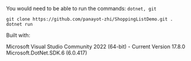 You would need to be able to run the commands: `dotnet, git`

`git clone https://github.com/panayot-zhi/ShoppingListDemo.git .`  
`dotnet run`

Built with: 

Microsoft Visual Studio Community 2022 (64-bit) - Current Version 17.8.0  
Microsoft.DotNet.SDK.6 (6.0.417)
